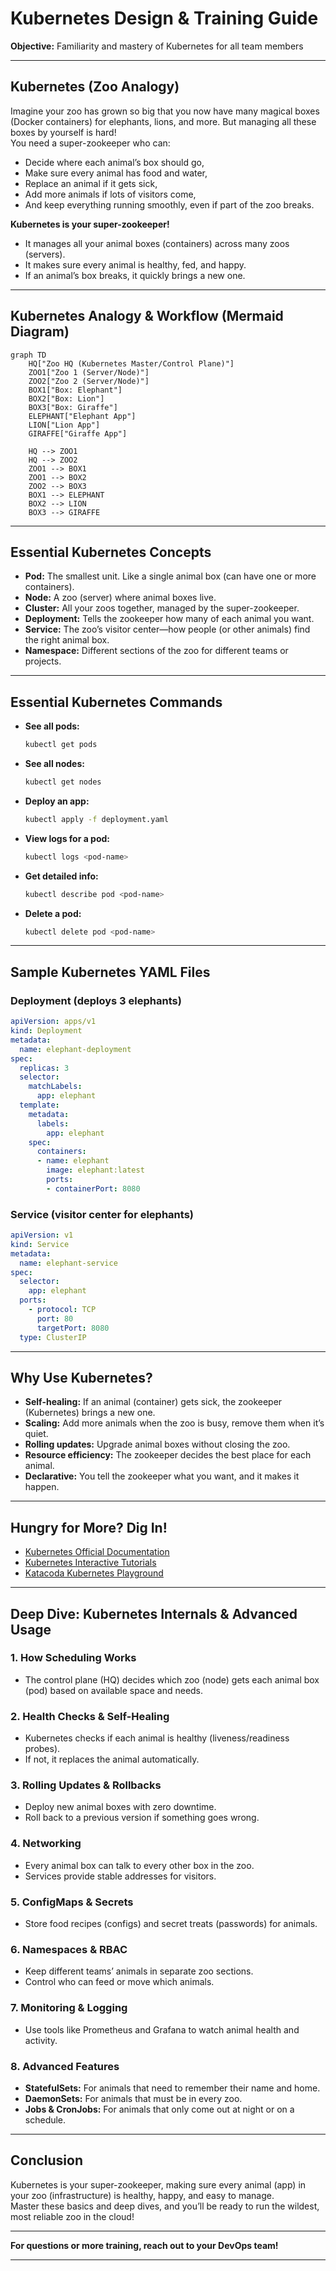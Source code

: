 
# Kubernetes Design & Training Guide

**Objective:** Familiarity and mastery of Kubernetes for all team members

---


## Kubernetes (Zoo Analogy)

Imagine your zoo has grown so big that you now have many magical boxes (Docker containers) for elephants, lions, and more. But managing all these boxes by yourself is hard!  
You need a super-zookeeper who can:
- Decide where each animal’s box should go,
- Make sure every animal has food and water,
- Replace an animal if it gets sick,
- Add more animals if lots of visitors come,
- And keep everything running smoothly, even if part of the zoo breaks.

**Kubernetes is your super-zookeeper!**
- It manages all your animal boxes (containers) across many zoos (servers).
- It makes sure every animal is healthy, fed, and happy.
- If an animal’s box breaks, it quickly brings a new one.

---

## Kubernetes Analogy & Workflow (Mermaid Diagram)

```mermaid
graph TD
    HQ["Zoo HQ (Kubernetes Master/Control Plane)"]
    ZOO1["Zoo 1 (Server/Node)"]
    ZOO2["Zoo 2 (Server/Node)"]
    BOX1["Box: Elephant"]
    BOX2["Box: Lion"]
    BOX3["Box: Giraffe"]
    ELEPHANT["Elephant App"]
    LION["Lion App"]
    GIRAFFE["Giraffe App"]

    HQ --> ZOO1
    HQ --> ZOO2
    ZOO1 --> BOX1
    ZOO1 --> BOX2
    ZOO2 --> BOX3
    BOX1 --> ELEPHANT
    BOX2 --> LION
    BOX3 --> GIRAFFE
```

---

## Essential Kubernetes Concepts

- **Pod:** The smallest unit. Like a single animal box (can have one or more containers).
- **Node:** A zoo (server) where animal boxes live.
- **Cluster:** All your zoos together, managed by the super-zookeeper.
- **Deployment:** Tells the zookeeper how many of each animal you want.
- **Service:** The zoo’s visitor center—how people (or other animals) find the right animal box.
- **Namespace:** Different sections of the zoo for different teams or projects.

---

## Essential Kubernetes Commands

- **See all pods:**
  ```bash
  kubectl get pods
  ```
- **See all nodes:**
  ```bash
  kubectl get nodes
  ```
- **Deploy an app:**
  ```bash
  kubectl apply -f deployment.yaml
  ```
- **View logs for a pod:**
  ```bash
  kubectl logs <pod-name>
  ```
- **Get detailed info:**
  ```bash
  kubectl describe pod <pod-name>
  ```
- **Delete a pod:**
  ```bash
  kubectl delete pod <pod-name>
  ```

---

## Sample Kubernetes YAML Files

### Deployment (deploys 3 elephants)

```yaml
apiVersion: apps/v1
kind: Deployment
metadata:
  name: elephant-deployment
spec:
  replicas: 3
  selector:
    matchLabels:
      app: elephant
  template:
    metadata:
      labels:
        app: elephant
    spec:
      containers:
      - name: elephant
        image: elephant:latest
        ports:
        - containerPort: 8080
```

### Service (visitor center for elephants)

```yaml
apiVersion: v1
kind: Service
metadata:
  name: elephant-service
spec:
  selector:
    app: elephant
  ports:
    - protocol: TCP
      port: 80
      targetPort: 8080
  type: ClusterIP
```

---

## Why Use Kubernetes?

- **Self-healing:** If an animal (container) gets sick, the zookeeper (Kubernetes) brings a new one.
- **Scaling:** Add more animals when the zoo is busy, remove them when it’s quiet.
- **Rolling updates:** Upgrade animal boxes without closing the zoo.
- **Resource efficiency:** The zookeeper decides the best place for each animal.
- **Declarative:** You tell the zookeeper what you want, and it makes it happen.

---

## Hungry for More? Dig In!

- [Kubernetes Official Documentation](https://kubernetes.io/docs/)
- [Kubernetes Interactive Tutorials](https://kubernetes.io/docs/tutorials/)
- [Katacoda Kubernetes Playground](https://www.katacoda.com/courses/kubernetes/playground)

---

## Deep Dive: Kubernetes Internals & Advanced Usage

### 1. How Scheduling Works
- The control plane (HQ) decides which zoo (node) gets each animal box (pod) based on available space and needs.

### 2. Health Checks & Self-Healing
- Kubernetes checks if each animal is healthy (liveness/readiness probes).
- If not, it replaces the animal automatically.

### 3. Rolling Updates & Rollbacks
- Deploy new animal boxes with zero downtime.
- Roll back to a previous version if something goes wrong.

### 4. Networking
- Every animal box can talk to every other box in the zoo.
- Services provide stable addresses for visitors.

### 5. ConfigMaps & Secrets
- Store food recipes (configs) and secret treats (passwords) for animals.

### 6. Namespaces & RBAC
- Keep different teams’ animals in separate zoo sections.
- Control who can feed or move which animals.

### 7. Monitoring & Logging
- Use tools like Prometheus and Grafana to watch animal health and activity.

### 8. Advanced Features
- **StatefulSets:** For animals that need to remember their name and home.
- **DaemonSets:** For animals that must be in every zoo.
- **Jobs & CronJobs:** For animals that only come out at night or on a schedule.

---

## Conclusion

Kubernetes is your super-zookeeper, making sure every animal (app) in your zoo (infrastructure) is healthy, happy, and easy to manage.  
Master these basics and deep dives, and you’ll be ready to run the wildest, most reliable zoo in the cloud!

---

**For questions or more training, reach out to your DevOps team!**

---
